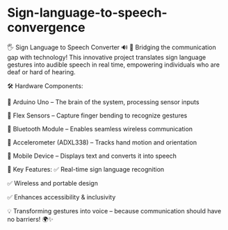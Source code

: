 # Sign-language-to-speech-convergence
🖐️ Sign Language to Speech Converter 🔊
🚀 Bridging the communication gap with technology! This innovative project translates sign language gestures into audible speech in real time, empowering individuals who are deaf or hard of hearing.

🛠️ Hardware Components:

🔹 Arduino Uno – The brain of the system, processing sensor inputs

🔹 Flex Sensors – Capture finger bending to recognize gestures

🔹 Bluetooth Module – Enables seamless wireless communication

🔹 Accelerometer (ADXL338) – Tracks hand motion and orientation

🔹 Mobile Device – Displays text and converts it into speech

🌟 Key Features:
✅ Real-time sign language recognition

✅ Wireless and portable design

✅ Enhances accessibility & inclusivity

💡 Transforming gestures into voice – because communication should have no barriers! 🌍✨
